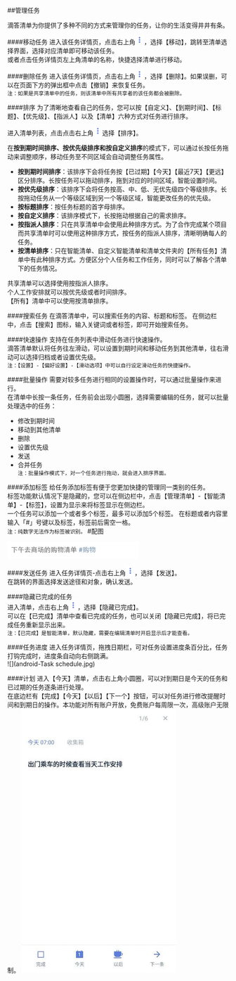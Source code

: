 ##管理任务

滴答清单为你提供了多种不同的方式来管理你的任务，让你的生活变得井井有条。

####移动任务
 进入该任务详情页，点击右上角<img src="../images/images_android/image001.png" title="更多" width="20" />，选择【移动】，跳转至清单选择界面，选择对应清单即可移动该任务。
<br >或者点击任务详情页左上角清单的名称，快捷选择清单进行移动。

####删除任务
进入该任务详情页，点击右上角<img src="../images/images_android/image001.png" title="更多" width="20" />，选择【删除】。如果误删，可以在页面下方的弹出框中点击【撤销】来恢复任务。
<br>`注：如果是共享清单中的任务，则该清单中所有共享者的该任务都会被删除。`

####排序
为了清晰地查看自己的任务，您可以按【自定义】、【到期时间】、【标题】、【优先级】、【指派人】以及【清单】六种方式对任务进行排序。

进入清单列表，点击点击右上角<img src="../images/images_android/image001.png" title="更多" width="20" />选择【排序】。

在**按到期时间排序、按优先级排序和按自定义排序**的模式下，可以通过长按任务拖动来调整顺序，移动任务至不同区域会自动调整任务属性。

 - **按到期时间排序**：该排序下会将任务按【已过期】【今天】【最近7天】【更远】区分排序。长按任务可以拖动排序，拖到对应的时间区域，智能设置时间。
 - **按优先级排序**：该排序下会将任务按高、中、低、无优先级四个等级排序。长按拖动任务从一个等级区域到另一个等级区域，智能更改任务的优先级。
 - **按标题排序**：按任务标题的首字母排序。
 - **按自定义排序**：该排序模式下，长按拖动根据自己的需求排序。
 - **按指派人排序**：只在共享清单中会使用此种排序方式。为了合作完成某个项目而共享清单时可以使用这种排序方式，按任务的指派人排序，清晰明确每人的任务。
 - **按清单排序**：只在智能清单、自定义智能清单和清单文件夹的【所有任务】清单中有此种排序方式。方便区分个人任务和工作任务，同时可以了解各个清单下的任务情况。


共享清单可以选择使用按指派人排序。
<br >个人工作安排就可以按优先级或者时间排序。
<br >【所有】清单中可以使用按清单排序。

####搜索任务
在滴答清单中，可以搜索任务的内容、标题和标签。
在侧边栏中，点击【搜索】图标，输入关键词或者标签，即可开始搜索任务。

####快速操作
支持在任务列表中滑动任务进行快速操作。
<br >滴答清单默认将任务往左滑动，可以设置到期时间和移动任务到其他清单，往右滑动可以选择归档或者设置优先级。
<br>`注：【设置】-【偏好设置】-【滑动选项】中可以自行设定滑动任务的快捷操作。`

####批量操作
需要对较多任务进行相同的设置操作时，可以通过批量操作来进行。
<br>在清单中长按一条任务，任务前会出现小圆圈，选择需要编辑的任务，就可以批量处理选中的任务：
* 修改到期时间
* 移动到其他清单
* 删除
* 设置优先级
* 发送
* 合并任务
<br>`注：批量操作模式下，对一个任务进行拖动，就会进入排序界面。`

####添加标签
给任务添加标签有便于您更加快捷的管理同一类别的任务。
<br>标签功能默认情况下是隐藏的，您可以在侧边栏中，点击【管理清单】-【智能清单】-【标签】，设置为显示来将标签显示在侧边栏。
<br >一个任务可以添加一个或者多个标签，最多可以添加5个标签。
在标题或者内容里 输入「#」号键以及标签，标签前后需空一格。
<br>`注：纯数字无法作为标签被识别。`
#配图

<img src="../images/image4307.jpg" title="标签举例" width="300"  />

####发送任务
进入任务详情页-点击右上角<img src="../images/images_android/image001.png" title="更多" width="20" />，选择【发送】。
<br>在跳转的界面选择发送途径和对象，确认发送。

####隐藏已完成的任务
<br>进入清单，点击右上角<img src="../images/images_android/image001.png" title="更多" width="20" />，选择【隐藏已完成】。
<br> 可以在【已完成】清单中查看已完成的任务，也可以关闭【隐藏已完成】，将已完成任务重新显示出来。
<br >`注：【已完成】是智能清单，默认隐藏，需要在编辑清单时开启显示后才能查看。`

####任务进度
进入任务详情页，拖拽日期栏，可对任务设置进度条百分比，任务打钩完成时，进度条自动向右侧跳满。
<br>![](android-Task schedule.jpg)

####计划 
进入【今天】清单，点击右上角小圆圈，可以对到期日是今天的任务和已过期的任务逐条进行处理。 
<br >在底边栏有【完成】【今天】【以后】【下一个】按钮，可以对任务进行修改提醒时间和到期日的操作。本功能对所有账户开放，免费账户每周限一次，高级账户无限制。 
![](android-plan.jpg)